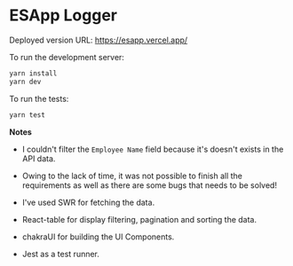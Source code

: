 

# ESApp Logger

Deployed version URL: 
https://esapp.vercel.app/


To run the development server:
```bash
yarn install
yarn dev
```

To run the tests:

```bash
yarn test
```

**Notes**
- I couldn't filter the `Employee Name` field because it's doesn't exists in the API data.
- Owing to the lack of time, it was not possible to finish all the requirements as well as there are some bugs that needs to be solved!


- I've used SWR for fetching the data.
- React-table for display filtering, pagination and sorting the data.
- chakraUI for building the UI Components.
- Jest as a test runner.
